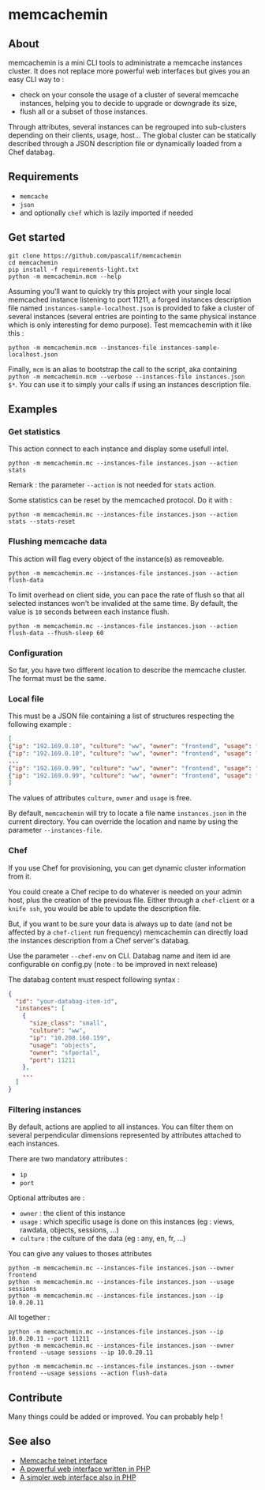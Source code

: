 memcachemin
===========

## About

memcachemin is a mini CLI tools to administrate a memcache instances cluster.
It does not replace more powerful web interfaces but gives you an easy CLI way to :

* check on your console the usage of a cluster of several memcache instances, helping you to decide to upgrade or downgrade its size,
* flush all or a subset of those instances.

Through attributes, several instances can be regrouped into sub-clusters depending on their clients, usage, host...
The global cluster can be statically described through a JSON description file or dynamically loaded from a Chef databag.


## Requirements

* ```memcache```
* ```json```
* and optionally ```chef``` which is lazily imported if needed


## Get started
    git clone https://github.com/pascalif/memcachemin
    cd memcachemin
    pip install -f requirements-light.txt
    python -m memcachemin.mcm --help

Assuming you'll want to quickly try this project with your single local memcached instance listening to port 11211,
 a forged instances description file named ```instances-sample-localhost.json``` is provided to fake a cluster of
 several instances (several entries are pointing to the same physical instance which is only interesting for
 demo purpose). Test memcachemin with it like this :

    python -m memcachemin.mcm --instances-file instances-sample-localhost.json


Finally, ```mcm``` is an alias to bootstrap the call to the script, aka containing
```python -m memcachemin.mcm --verbose --instances-file instances.json $*```.
You can use it to simply your calls if using an instances description file.


## Examples

### Get statistics
This action connect to each instance and display some usefull intel.

    python -m memcachemin.mc --instances-file instances.json --action stats

Remark : the parameter ```--action``` is not needed for ```stats``` action.

Some statistics can be reset by the memcached protocol. Do it with :

    python -m memcachemin.mc --instances-file instances.json --action stats --stats-reset


### Flushing memcache data
This action will flag every object of the instance(s) as removeable.

    python -m memcachemin.mc --instances-file instances.json --action flush-data

To limit overhead on client side, you can pace the rate of flush so that all selected instances won't be invalided
at the same time. By default, the value is ```10``` seconds between each instance flush.

    python -m memcachemin.mc --instances-file instances.json --action flush-data --fhush-sleep 60


### Configuration

So far, you have two different location to describe the memcache cluster. The format must be the same.

### Local file

This must be a JSON file containing a list of structures respecting the following example :

```json
[
{"ip": "192.169.0.10", "culture": "ww", "owner": "frontend", "usage": "objects", "port": 11211, "size_class": "small"},
{"ip": "192.169.0.10", "culture": "ww", "owner": "frontend", "usage": "objects", "port": 11212, "size_class": "small"},
...
{"ip": "192.169.0.99", "culture": "ww", "owner": "frontend", "usage": "sessions", "port": 11214, "size_class": "small"},
{"ip": "192.169.0.99", "culture": "ww", "owner": "frontend", "usage": "views", "port": 11215, "size_class": "small"}
]
```

The values of attributes ```culture```, ```owner``` and ```usage``` is free.

By default, ```memcachemin``` will try to locate a file name ```instances.json``` in the current directory.
You can override the location and name by using the parameter ```--instances-file```.


### Chef

If you use Chef for provisioning, you can get dynamic cluster information from it.

You could create a Chef recipe to do whatever is needed on your admin host, plus the creation of the previous file.
Either through a `chef-client` or a `knife ssh`, you would be able to update the description file.

But, if you want to be sure your data is always up to date
(and not be affected by a `chef-client` run frequency)
memcachemin can directly load the instances description from a Chef server's databag.

Use the parameter ```--chef-env``` on CLI. Databag name and item id are configurable on config.py
(note : to be improved in next release)

The databag content must respect following syntax :

```json
{
  "id": "your-databag-item-id",
  "instances": [
    {
      "size_class": "small",
      "culture": "ww",
      "ip": "10.208.160.159",
      "usage": "objects",
      "owner": "sfportal",
      "port": 11211
    },
    ...
  ]
}
```

### Filtering instances
By default, actions are applied to all instances. You can filter them on several perpendicular dimensions
represented by attributes attached to each instances.

There are two mandatory attributes :

* `ip`
* `port`

Optional attributes are :

* ```owner``` : the client of this instance
* ```usage``` : which specific usage is done on this instances (eg : views, rawdata, objects, sessions, ...)
* ```culture``` : the culture of the data (eg : any, en, fr, ...)

You can give any values to thoses attributes

    python -m memcachemin.mc --instances-file instances.json --owner frontend
    python -m memcachemin.mc --instances-file instances.json --usage sessions
    python -m memcachemin.mc --instances-file instances.json --ip 10.0.20.11


All together :

    python -m memcachemin.mc --instances-file instances.json --ip 10.0.20.11 --port 11211
    python -m memcachemin.mc --instances-file instances.json --owner frontend --usage sessions --ip 10.0.20.11

    python -m memcachemin.mc --instances-file instances.json --owner frontend --usage sessions --action flush-data



## Contribute

Many things could be added or improved. You can probably help !

## See also

* [Memcache telnet interface](http://lzone.de/articles/memcached.htm)
* [A powerful web interface written in PHP](http://code.google.com/p/phpmemcacheadmin/)
* [A simpler web interface also in PHP](http://livebookmark.net/journal/2008/05/21/memcachephp-stats-like-apcphp/)
